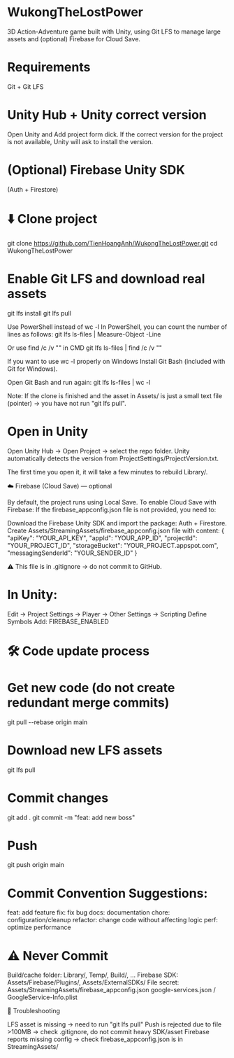 # WukongTheLostPower

3D Action-Adventure game built with Unity, using Git LFS to manage large assets and (optional) Firebase for Cloud Save.

# Requirements
Git + Git LFS

# Unity Hub + Unity correct version
Open Unity and Add project form dick. If the correct version for the project is not available, Unity will ask to install the version.

# (Optional) Firebase Unity SDK
(Auth + Firestore)

# ⬇️ Clone project
git clone https://github.com/TienHoangAnh/WukongTheLostPower.git
cd WukongTheLostPower

# Enable Git LFS and download real assets
git lfs install
git lfs pull

Use PowerShell instead of wc -l
In PowerShell, you can count the number of lines as follows:
git lfs ls-files | Measure-Object -Line

Or use find /c /v "" in CMD
git lfs ls-files | find /c /v ""

If you want to use wc -l properly on Windows
Install Git Bash (included with Git for Windows).

Open Git Bash and run again:
git lfs ls-files | wc -l

Note: If the clone is finished and the asset in Assets/ is just a small text file (pointer) → you have not run "git lfs pull".

# Open in Unity
Open Unity Hub → Open Project → select the repo folder.
Unity automatically detects the version from ProjectSettings/ProjectVersion.txt.

The first time you open it, it will take a few minutes to rebuild Library/.

☁️ Firebase (Cloud Save) — optional

By default, the project runs using Local Save.
To enable Cloud Save with Firebase:
If the firebase_appconfig.json file is not provided, you need to:

Download the Firebase Unity SDK and import the package: Auth + Firestore.
Create Assets/StreamingAssets/firebase_appconfig.json file with content:
{
"apiKey": "YOUR_API_KEY",
"appId": "YOUR_APP_ID",
"projectId": "YOUR_PROJECT_ID",
"storageBucket": "YOUR_PROJECT.appspot.com",
"messagingSenderId": "YOUR_SENDER_ID"
}

⚠️ This file is in .gitignore → do not commit to GitHub.

# In Unity:
Edit → Project Settings → Player → Other Settings → Scripting Define Symbols
Add:
FIREBASE_ENABLED

# 🛠️ Code update process
# Get new code (do not create redundant merge commits)
git pull --rebase origin main
# Download new LFS assets
git lfs pull
# Commit changes
git add .
git commit -m "feat: add new boss"
# Push
git push origin main

# Commit Convention Suggestions:
feat: add feature
fix: fix bug
docs: documentation
chore: configuration/cleanup
refactor: change code without affecting logic
perf: optimize performance

# ⚠️ Never Commit
Build/cache folder: Library/, Temp/, Build/, …
Firebase SDK: Assets/Firebase/Plugins/, Assets/ExternalSDKs/
File secret:
Assets/StreamingAssets/firebase_appconfig.json
google-services.json / GoogleService-Info.plist

🐞 Troubleshooting

LFS asset is missing → need to run "git lfs pull"
Push is rejected due to file >100MB → check .gitignore, do not commit heavy SDK/asset
Firebase reports missing config → check firebase_appconfig.json is in StreamingAssets/
